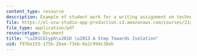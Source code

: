 ```yaml
---
content_type: resource
description: Example of student work for a writing assignment on technology and identity.
file: https://ol-ocw-studio-app-production.s3.amazonaws.com/courses/21a-500j-technology-and-culture-spring-2014/f97be155175b2bae73eb0a2c994c38eb_MIT21A_500JS14_the_glyph.pdf
file_type: application/pdf
resourcetype: Document
title: "\u201CGlyph\u201D \u2013 A Step Towards Isolation"
uid: f97be155-175b-2bae-73eb-0a2c994c38eb
---
```

